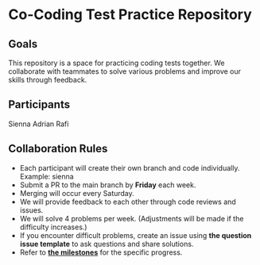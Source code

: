 # Co-Coding Test Practice Repository

## Goals

This repository is a space for practicing coding tests together.
We collaborate with teammates to solve various problems and improve our skills through feedback.

## Participants

Sienna
Adrian
Rafi

## Collaboration Rules

- Each participant will create their own branch and code individually. Example: sienna
- Submit a PR to the main branch by **Friday** each week.
- Merging will occur every Saturday.
- We will provide feedback to each other through code reviews and issues.
- We will solve 4 problems per week. (Adjustments will be made if the difficulty increases.)
- If you encounter difficult problems, create an issue using **the question issue template** to ask questions and share solutions.
- Refer to **[the milestones](https://github.com/yourusername/yourrepo/milestones)** for the specific progress.
